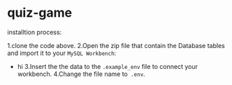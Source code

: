 # quiz-game
installtion process:

1.clone the code above.
2.Open the zip file that contain the Database tables and import it to your `MySQL Workbench`:
 - hi
3.Insert the the data to the `.example_env` file to connect your workbench.
4.Change the file name to` .env`.
